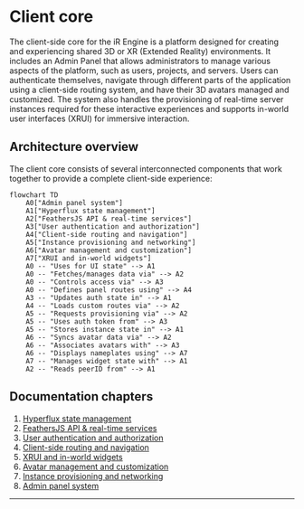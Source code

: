 # Client core

The client-side core for the iR Engine is a platform designed for creating and experiencing shared 3D or XR (Extended Reality) environments. It includes an Admin Panel that allows administrators to manage various aspects of the platform, such as users, projects, and servers. Users can authenticate themselves, navigate through different parts of the application using a client-side routing system, and have their 3D avatars managed and customized. The system also handles the provisioning of real-time server instances required for these interactive experiences and supports in-world user interfaces (XRUI) for immersive interaction.

## Architecture overview

The client core consists of several interconnected components that work together to provide a complete client-side experience:

```mermaid
flowchart TD
    A0["Admin panel system"]
    A1["Hyperflux state management"]
    A2["FeathersJS API & real-time services"]
    A3["User authentication and authorization"]
    A4["Client-side routing and navigation"]
    A5["Instance provisioning and networking"]
    A6["Avatar management and customization"]
    A7["XRUI and in-world widgets"]
    A0 -- "Uses for UI state" --> A1
    A0 -- "Fetches/manages data via" --> A2
    A0 -- "Controls access via" --> A3
    A0 -- "Defines panel routes using" --> A4
    A3 -- "Updates auth state in" --> A1
    A4 -- "Loads custom routes via" --> A2
    A5 -- "Requests provisioning via" --> A2
    A5 -- "Uses auth token from" --> A3
    A5 -- "Stores instance state in" --> A1
    A6 -- "Syncs avatar data via" --> A2
    A6 -- "Associates avatars with" --> A3
    A6 -- "Displays nameplates using" --> A7
    A7 -- "Manages widget state with" --> A1
    A2 -- "Reads peerID from" --> A1
```

## Documentation chapters

1. [Hyperflux state management](01_hyperflux_state_management_.md)
2. [FeathersJS API & real-time services](02_feathersjs_api___real_time_services_.md)
3. [User authentication and authorization](03_user_authentication_and_authorization_.md)
4. [Client-side routing and navigation](04_client_side_routing_and_navigation_.md)
5. [XRUI and in-world widgets](05_xrui_and_in_world_widgets_.md)
6. [Avatar management and customization](06_avatar_management_and_customization_.md)
7. [Instance provisioning and networking](07_instance_provisioning_and_networking_.md)
8. [Admin panel system](08_admin_panel_system_.md)

---


